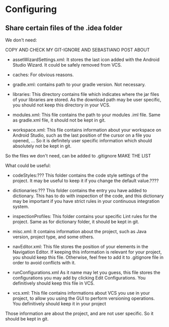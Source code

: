# Configuring


## Share certain files of the .idea folder

We don't need:

COPY AND CHECK MY GIT-IGNORE AND SEBASTIANO POST ABOUT

- assetWizardSettings.xml: It stores the last icon added with the Android Studio Wizard. It could be safely removed from VCS.
- caches: For obvious reasons.
- gradle.xml: contains path to your gradle version. Not necessary.
- libraries: This directory contains file which indicates where the jar files of your libraries are stored. As the download path may be user specific, you should not keep this directory in your VCS.
- modules.xml: This file contains the path to your modules .iml file. Same as gradle.xml file, it should not be kept in git.

- workspace.xml: This file contains information about your workspace on Android Studio, such as the last position of the cursor on a file you opened, … So it is definitely user specific information which should absolutely not be kept in git.

So the files we don't need, can be added to .gitignore
MAKE THE LIST

What could be useful:

- codeStyles:??? This folder contains the code style settings of the project. It may be useful to keep it if you change the default value.????

- dictionaries:??? This folder contains the entry you have added to dictionary. This has to do with inspection of the code, and this dictionary may be important if you have strict rules in your continuous integration system.

- inspectionProfiles: This folder contains your specific Lint rules for the project. Same as for dictionary folder, it should be kept in git.

- misc.xml: It contains information about the project, such as Java version, project type, and some others.

- navEditor.xml: This file stores the position of your elements in the Navigation Editor. If keeping this information is relevant for your project, you should keep this file. Otherwise, feel free to add it to .gitignore file in order to avoid conflicts with it.

- runConfigurations.xml
As it name may let you guess, this file stores the configurations you may add by clicking Edit Configurations. You definitively should keep this file in VCS.

- vcs.xml: This file contains informations about VCS you use in your project, to allow you using the GUI to perform versioning operations. You definitively should keep it in your project


Those information are about the project, and are not user specific. So it should be kept in git.
